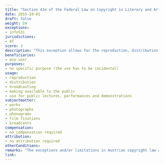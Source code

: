 ```yaml
---
title: "Section 42e of the Federal Law on Copyright in Literary and Artistic Works and Related Rights"
date: 2015-10-01 
draft: false
weight: 59
exceptions:
- info53i
jurisdictions:
- AT
score: 3
description: "This exception allows for the reproduction, distribution, broadcasting, making available to the public and use for public lectures, performances and demonstrations of works, if they are used only accidentally or casually and without reference to the actual object of the exploitation." 
beneficiaries:
- any user
purposes: 
- no specific purpose (the use has to be incidental)
usage:
- reproduction
- distribution
- broadcasting
- making available to the public 
- use for public lectures, performances and demonstrations
subjectmatter:
- works
- photographs
- phonograms
- film fixations
- broadcasts
compensation:
- no compensation required
attribution: 
- no attribution required
otherConditions: 
remarks: "The exceptions and/or limitations in Austrian copyright law are formulated as 'free uses" of works and other subject matter. The 'incidental inclusion' exception applies to performances (§71(6)), phonograms (§76(4)) and broadcasts (§76a(3)).<br /><br />Austrian case law follows the German interpretation of incidental inclusion and accepts that it must be insignificant, meaning that removal or replacement of the work used coincidentally has minor or subordinate importance with a view to the overall impression generated by the reproducing work (see Judgment of 26 September 2017, 4Ob81/17s)."
link: 
---
```

